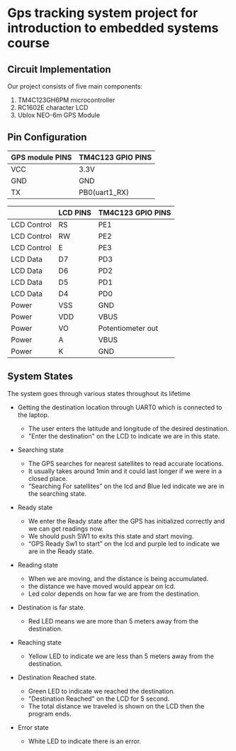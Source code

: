 # Gps tracking system project for introduction to embedded systems course


## Circuit Implementation

Our project consists of five main components:
1.	TM4C123GH6PM microcontroller
2.	RC1602E character LCD
3.	Ublox NEO-6m GPS Module


## Pin Configuration

GPS module PINS  | TM4C123 GPIO PINS
------------- | -------------
VCC | 3.3V
GND  | GND
TX  | PB0(uart1_RX)



|                |LCD PINS                          |TM4C123 GPIO PINS                         |
|----------------|-------------------------------|-----------------------------|
|LCD Control |RS            |PE1     |
|LCD Control |RW            |PE2            |
|LCD Control |E            |PE3          |
|LCD Data         |D7         |PD3           |
|LCD Data         |D6         |PD2           |
|LCD Data         |D5         |PD1           |
|LCD Data         |D4         |PD0           |
|Power          | VSS | GND |
|Power          | VDD | VBUS |
|Power          | VO | Potentiometer out |
|Power          | A | VBUS |
|Power          | K | GND |


## System States

The system goes through various states throughout its lifetime

* Getting the destination location through UART0 which is connected to the laptop.
    * The user enters the latitude and longitude of the desired destination.
    * "Enter the destination" on the LCD to indicate we are in this state.

*	Searching state
    *	The GPS searches for nearest satellites to read accurate locations.
    *	It usually takes around 1min and it could last longer if we were in a closed place.
    *	“Searching For satellites” on the lcd and Blue led indicate we are in the searching state.

*	Ready state
    *	We enter the Ready state after the GPS has initialized correctly and we can get readings now.
    *	We should push SW1 to exits this state and start moving.
    *	“GPS Ready Sw1 to start” on the lcd and purple led to indicate we are in the Ready state.

*	Reading state
    *	When we are moving, and the distance is being accumulated.
    *	the distance we have moved would appear on lcd.
    *   Led color depends on how far we are from the destination.

*   Destination is far state.
    * Red LED means we are more than 5 meters away from the destination.

*	Reaching state
    * Yellow LED to indicate we are less than 5 meters away from the destination.

*   Destination Reached state.
    * Green LED to indicate we reached the destination.
    * "Destination Reached" on the LCD for 5 second.
    *  The total distance we traveled is shown on the LCD then the program ends.


*	Error state
    *	White LED to indicate there is an error.
